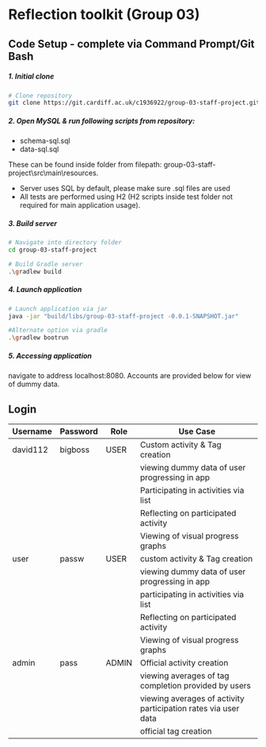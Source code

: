 # Reflection toolkit (Group 03)

<div class="boxBorder">

## Code Setup - complete via Command Prompt/Git Bash

##### 1. Initial clone 
```bash
# Clone repository
git clone https://git.cardiff.ac.uk/c1936922/group-03-staff-project.git
```

##### 2. Open MySQL & run following scripts from repository:

- schema-sql.sql
- data-sql.sql

These can be found inside folder from filepath: group-03-staff-project\src\main\resources.

- Server uses SQL by default, please make sure .sql files are used 
- All tests are performed using H2 (H2 scripts inside test folder not required for main application usage).

##### 3. Build server
```bash
# Navigate into directory folder
cd group-03-staff-project

# Build Gradle server 
.\gradlew build
```
##### 4. Launch application
```bash
# Launch application via jar
java -jar "build/libs/group-03-staff-project -0.0.1-SNAPSHOT.jar"

#Alternate option via gradle
.\gradlew bootrun

```
##### 5. Accessing application

navigate to address localhost:8080. Accounts are provided below for view of dummy data. 
</div>

## Login ##

| Username | Password | Role | Use Case |
| ---------| -------- | ---- | -------- |
| david112 | bigboss  | USER | Custom activity & Tag creation |
|  |  |  | viewing dummy data of user progressing in app |
|  |  |  | Participating in activities via list |
|  |  |  | Reflecting on participated activity |
|  |  |  | Viewing of visual progress graphs |
| user | passw | USER | custom activity & Tag creation |
|  |  |  | viewing dummy data of user progressing in app |
|  |  |  | participating in activities via list |
|  |  |  | Reflecting on participated activity |
|  |  |  | Viewing of visual progress graphs |
| admin | pass  | ADMIN | Official activity creation |
|  |  |  | viewing averages of tag completion provided by users |
|  |  |  | viewing averages of activity participation rates via user data |
|  |  |  | official tag creation |
